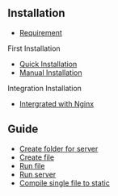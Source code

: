 ## Installation
* [Requirement](https://github.com/part-lang/part/tree/master/docs/installation#requirement)

First Installation
* [Quick Installation](https://github.com/part-lang/part/tree/master/docs/installation#quick-installation)
* [Manual Installation](https://github.com/part-lang/part/tree/master/docs/installation#manual-installation)

Integration Installation
* [Intergrated with Nginx](https://github.com/part-lang/part/tree/master/docs/installation#intergrated-with-nginx)

## Guide
* [Create folder for server](https://github.com/part-lang/part/tree/master/docs/guide#create-folder-for-server)
* [Create file](https://github.com/part-lang/part/tree/master/docs/guide#create-file)
* [Run file](https://github.com/part-lang/part/tree/master/docs/guide#run-file)
* [Run server](https://github.com/part-lang/part/tree/master/docs/guide#run-server)
* [Compile single file to static](https://github.com/part-lang/part/tree/master/docs/guide#compile-single-file-to-static)
